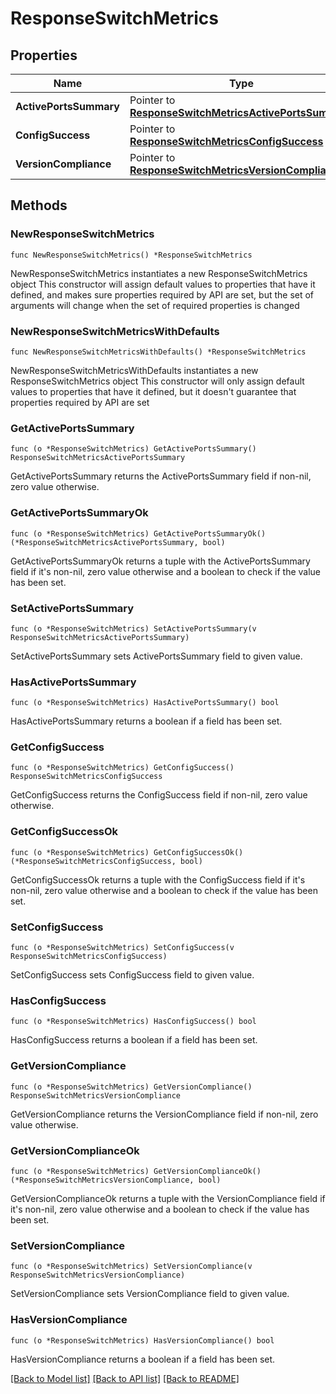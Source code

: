 # ResponseSwitchMetrics

## Properties

Name | Type | Description | Notes
------------ | ------------- | ------------- | -------------
**ActivePortsSummary** | Pointer to [**ResponseSwitchMetricsActivePortsSummary**](ResponseSwitchMetricsActivePortsSummary.md) |  | [optional] 
**ConfigSuccess** | Pointer to [**ResponseSwitchMetricsConfigSuccess**](ResponseSwitchMetricsConfigSuccess.md) |  | [optional] 
**VersionCompliance** | Pointer to [**ResponseSwitchMetricsVersionCompliance**](ResponseSwitchMetricsVersionCompliance.md) |  | [optional] 

## Methods

### NewResponseSwitchMetrics

`func NewResponseSwitchMetrics() *ResponseSwitchMetrics`

NewResponseSwitchMetrics instantiates a new ResponseSwitchMetrics object
This constructor will assign default values to properties that have it defined,
and makes sure properties required by API are set, but the set of arguments
will change when the set of required properties is changed

### NewResponseSwitchMetricsWithDefaults

`func NewResponseSwitchMetricsWithDefaults() *ResponseSwitchMetrics`

NewResponseSwitchMetricsWithDefaults instantiates a new ResponseSwitchMetrics object
This constructor will only assign default values to properties that have it defined,
but it doesn't guarantee that properties required by API are set

### GetActivePortsSummary

`func (o *ResponseSwitchMetrics) GetActivePortsSummary() ResponseSwitchMetricsActivePortsSummary`

GetActivePortsSummary returns the ActivePortsSummary field if non-nil, zero value otherwise.

### GetActivePortsSummaryOk

`func (o *ResponseSwitchMetrics) GetActivePortsSummaryOk() (*ResponseSwitchMetricsActivePortsSummary, bool)`

GetActivePortsSummaryOk returns a tuple with the ActivePortsSummary field if it's non-nil, zero value otherwise
and a boolean to check if the value has been set.

### SetActivePortsSummary

`func (o *ResponseSwitchMetrics) SetActivePortsSummary(v ResponseSwitchMetricsActivePortsSummary)`

SetActivePortsSummary sets ActivePortsSummary field to given value.

### HasActivePortsSummary

`func (o *ResponseSwitchMetrics) HasActivePortsSummary() bool`

HasActivePortsSummary returns a boolean if a field has been set.

### GetConfigSuccess

`func (o *ResponseSwitchMetrics) GetConfigSuccess() ResponseSwitchMetricsConfigSuccess`

GetConfigSuccess returns the ConfigSuccess field if non-nil, zero value otherwise.

### GetConfigSuccessOk

`func (o *ResponseSwitchMetrics) GetConfigSuccessOk() (*ResponseSwitchMetricsConfigSuccess, bool)`

GetConfigSuccessOk returns a tuple with the ConfigSuccess field if it's non-nil, zero value otherwise
and a boolean to check if the value has been set.

### SetConfigSuccess

`func (o *ResponseSwitchMetrics) SetConfigSuccess(v ResponseSwitchMetricsConfigSuccess)`

SetConfigSuccess sets ConfigSuccess field to given value.

### HasConfigSuccess

`func (o *ResponseSwitchMetrics) HasConfigSuccess() bool`

HasConfigSuccess returns a boolean if a field has been set.

### GetVersionCompliance

`func (o *ResponseSwitchMetrics) GetVersionCompliance() ResponseSwitchMetricsVersionCompliance`

GetVersionCompliance returns the VersionCompliance field if non-nil, zero value otherwise.

### GetVersionComplianceOk

`func (o *ResponseSwitchMetrics) GetVersionComplianceOk() (*ResponseSwitchMetricsVersionCompliance, bool)`

GetVersionComplianceOk returns a tuple with the VersionCompliance field if it's non-nil, zero value otherwise
and a boolean to check if the value has been set.

### SetVersionCompliance

`func (o *ResponseSwitchMetrics) SetVersionCompliance(v ResponseSwitchMetricsVersionCompliance)`

SetVersionCompliance sets VersionCompliance field to given value.

### HasVersionCompliance

`func (o *ResponseSwitchMetrics) HasVersionCompliance() bool`

HasVersionCompliance returns a boolean if a field has been set.


[[Back to Model list]](../README.md#documentation-for-models) [[Back to API list]](../README.md#documentation-for-api-endpoints) [[Back to README]](../README.md)


